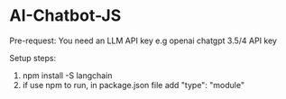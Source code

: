 # AI-Chatbot-JS

Pre-request: You need an LLM API key e.g openai chatgpt 3.5/4 API key

Setup steps:
1. npm install -S langchain
2. if use npm to run, in package.json file add "type": "module"
